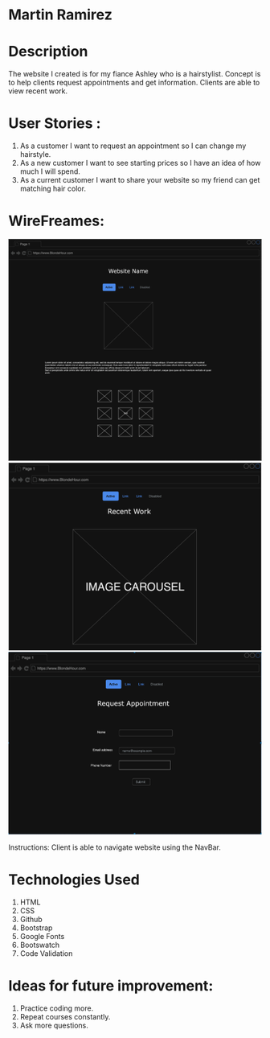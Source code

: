 # Martin Ramirez

# Description
The website I created is for my fiance Ashley who is a hairstylist. Concept is to help clients request appointments and get information. Clients are able to view recent work.


# User Stories :
1. As a customer  I want to request an appointment so I can change my hairstyle.
2. As a new customer I want to see starting prices so I have an idea of how much I will spend.
3. As a current customer I want to share your website so my friend can get matching hair color.

# WireFreames: 

<img src="./Styles/images/HomePage.png"/>
<img src="./Styles/images/MyWork.png"/>
<img src="./Styles/images/RequestApt.png"/>



Instructions:
Client is able to navigate website using the NavBar.

# Technologies Used 
1. HTML
2. CSS
3. Github
4. Bootstrap
5. Google Fonts
6. Bootswatch
7. Code Validation



# Ideas for future improvement:
1. Practice coding more.
2. Repeat courses constantly.
3. Ask more questions.



